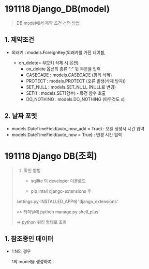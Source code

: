 # 191118 Django_DB(model)

> DB model에서 제약 조건 선언 방법



## 1. 제약조건

- 외래키 : models.ForeignKey(외래키를 가진 테이블,

  - on_delete= 부모키 삭제 시 옵션)
    - on_delete 옵션의 종류 ":" 뒷 부분을 입력
    - CASECADE : models.CASECADE (함께 삭제) 
    - PROTECT    : models.PROTECT (오류 발생(삭제 방지))   
    - SET_NULL   : models.SET_NULL (NULL로 변경)
    - SET() : models.SET(함수) - 특정 함수 호출
    - DO_NOTHING : models.DO_NOTHING (아무것도 x)

   

## 2. 날짜 포멧

- models.DateTimeField(auto_now_add = True) : 모델 생성시 시간 입력
- models.DateTimeField(auto_now = True) : 변경 시간 입력



# 191118 Django DB(조회)

> 1. 확인 방법
>
>    - sqllite 의 developer 다운로드
>
>    - pip intall django-extensions 후
>
>   settings.py-INSTALLED_APP에 'django_extensions' 
>
>   => 터미널에 python manage.py shell_plus
>
>   => python 쿼리 형태로 조회

## 1. 참조중인 데이터

- 1:N의 경우

  1의 model을 생성하여 .



